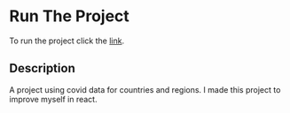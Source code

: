 # Run The Project
To run the project click the [link](https://covidhkry.surge.sh).

## Description
A project using covid data for countries and regions. I made this project to improve myself in react.